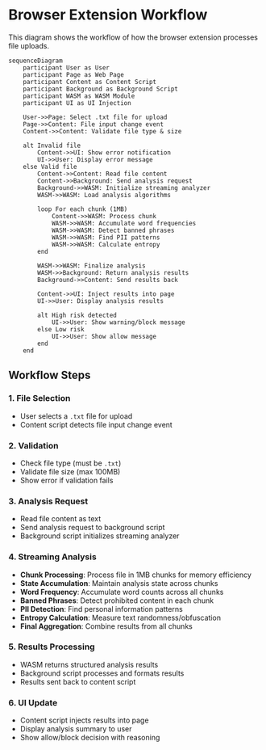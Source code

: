 # Browser Extension Workflow

This diagram shows the workflow of how the browser extension processes file uploads.

```mermaid
sequenceDiagram
    participant User as User
    participant Page as Web Page
    participant Content as Content Script
    participant Background as Background Script
    participant WASM as WASM Module
    participant UI as UI Injection

    User->>Page: Select .txt file for upload
    Page->>Content: File input change event
    Content->>Content: Validate file type & size
    
    alt Invalid file
        Content->>UI: Show error notification
        UI->>User: Display error message
    else Valid file
        Content->>Content: Read file content
        Content->>Background: Send analysis request
        Background->>WASM: Initialize streaming analyzer
        WASM->>WASM: Load analysis algorithms
        
        loop For each chunk (1MB)
            Content->>WASM: Process chunk
            WASM->>WASM: Accumulate word frequencies
            WASM->>WASM: Detect banned phrases
            WASM->>WASM: Find PII patterns
            WASM->>WASM: Calculate entropy
        end
        
        WASM->>WASM: Finalize analysis
        WASM->>Background: Return analysis results
        Background->>Content: Send results back
        
        Content->>UI: Inject results into page
        UI->>User: Display analysis results
        
        alt High risk detected
            UI->>User: Show warning/block message
        else Low risk
            UI->>User: Show allow message
        end
    end
```

## Workflow Steps

### **1. File Selection**
- User selects a `.txt` file for upload
- Content script detects file input change event

### **2. Validation**
- Check file type (must be `.txt`)
- Validate file size (max 100MB)
- Show error if validation fails

### **3. Analysis Request**
- Read file content as text
- Send analysis request to background script
- Background script initializes streaming analyzer

### **4. Streaming Analysis**
- **Chunk Processing**: Process file in 1MB chunks for memory efficiency
- **State Accumulation**: Maintain analysis state across chunks
- **Word Frequency**: Accumulate word counts across all chunks
- **Banned Phrases**: Detect prohibited content in each chunk
- **PII Detection**: Find personal information patterns
- **Entropy Calculation**: Measure text randomness/obfuscation
- **Final Aggregation**: Combine results from all chunks

### **5. Results Processing**
- WASM returns structured analysis results
- Background script processes and formats results
- Results sent back to content script

### **6. UI Update**
- Content script injects results into page
- Display analysis summary to user
- Show allow/block decision with reasoning
